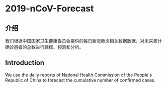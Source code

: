 # 2019-nCoV-Forecast

## 介绍 

我们根据中国国家卫生健康委员会提供的每日新冠肺炎相关数据数据，对未来累计确诊患者的总数进行建模、预测和分析。

## Introduction

We use the daily reports of National Health Commission of the People's Republic of China to forecast the cumulative number of confirmed cases.
 
